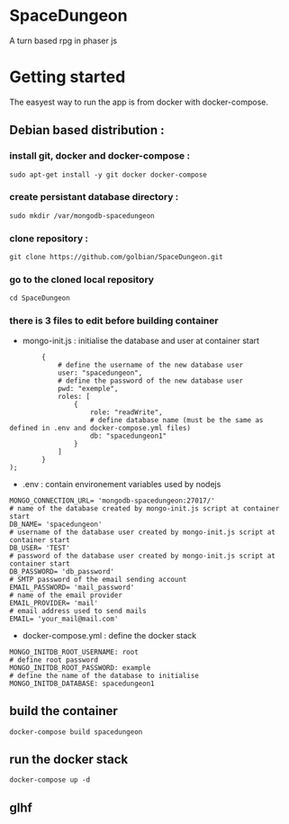 # SpaceDungeon
A turn based rpg in phaser js

# Getting started
The easyest way to run the app is from docker with docker-compose.

## Debian based distribution :
### install git, docker and docker-compose :
```sudo apt-get install -y git docker docker-compose```

### create persistant database directory :
```sudo mkdir /var/mongodb-spacedungeon```

### clone repository :
```git clone https://github.com/golbian/SpaceDungeon.git```

### go to the cloned local repository
```cd SpaceDungeon```

### there is 3 files to edit before building container

- mongo-init.js : initialise the database and user at container start
```db.createUser(
        {
            # define the username of the new database user
            user: "spacedungeon",
            # define the password of the new database user
            pwd: "exemple",
            roles: [
                {
                    role: "readWrite",
                    # define database name (must be the same as defined in .env and docker-compose.yml files)
                    db: "spacedungeon1"
                }
            ]
        }
);
```

- .env : contain environement variables used by nodejs
```# should contain mongodb container name
MONGO_CONNECTION_URL= 'mongodb-spacedungeon:27017/'
# name of the database created by mongo-init.js script at container start
DB_NAME= 'spacedungeon'
# username of the database user created by mongo-init.js script at container start
DB_USER= 'TEST'
# password of the database user created by mongo-init.js script at container start
DB_PASSWORD= 'db_password'
# SMTP password of the email sending account
EMAIL_PASSWORD= 'mail_password'
# name of the email provider
EMAIL_PROVIDER= 'mail'
# email address used to send mails
EMAIL= 'your_mail@mail.com'
```
- docker-compose.yml : define the docker stack
```# define the root mongodb user
MONGO_INITDB_ROOT_USERNAME: root
# define root password
MONGO_INITDB_ROOT_PASSWORD: example
# define the name of the database to initialise
MONGO_INITDB_DATABASE: spacedungeon1
```
## build the container
```docker-compose build spacedungeon```

## run the docker stack
```docker-compose up -d```

## glhf
